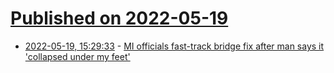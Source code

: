 # [Published on 2022-05-19](index.md)

* [2022-05-19, 15:29:33](https://news.ycombinator.com/item?id=31435976) - [MI officials fast-track bridge fix after man says it 'collapsed under my feet'](https://www.detroitnews.com/story/news/local/detroit-city/2022/05/15/man-says-fell-through-pedestrian-bridge-lodge-freeway-detroit/9787488002/)
